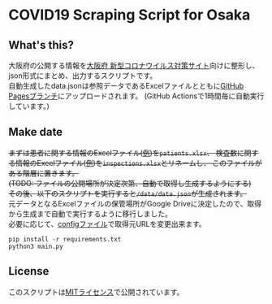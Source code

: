 # COVID19 Scraping Script for Osaka

## What's this?
大阪府の公開する情報を[大阪府 新型コロナウイルス対策サイト](https://covid19-osaka.info/)向けに整形し、
json形式にまとめ、出力するスクリプトです。  
自動生成したdata.jsonは参照データであるExcelファイルとともに[GitHub Pagesブランチ](https://github.com/y-chan/covid19osaka-scraping/tree/gh-pages)にアップロードされます。
(GitHub Actionsで1時間毎に自動実行しています。)

## Make date
~~まずは患者に関する情報のExcelファイル([例](https://github.com/codeforosaka/covid19/files/4336743/default.xlsx))を`patients.xlsx`、
検査数に関する情報のExcelファイル([例](https://github.com/codeforosaka/covid19/files/4336742/default.xlsx))を`inspections.xlsx`とリネームし、
このファイルがある階層に置きます。  
(TODO: ファイルの公開場所が決定次第、自動で取得し生成するようにする)  
その後、以下のスクリプトを実行すると`/data/data.json`が生成されます。~~  
元データとなるExcelファイルの保管場所がGoogle Driveに決定したので、取得から生成まで自動で実行するように移行しました。  
必要に応じて、[configファイル](config.py)で取得元URLを変更出来ます。
```shell script
pip install -r requirements.txt
python3 main.py
```

## License
このスクリプトは[MITライセンス](LICENSE)で公開されています。
